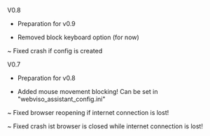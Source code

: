 V0.8

+ Preparation for v0.9

- Removed block keyboard option (for now)

~ Fixed crash if config is created



V0.7

+ Preparation for v0.8

+ Added mouse movement blocking! Can be set in "webviso_assistant_config.ini"

~ Fixed browser reopening if internet connection is lost!

~ Fixed crash ist browser is closed while internet connection is lost!

